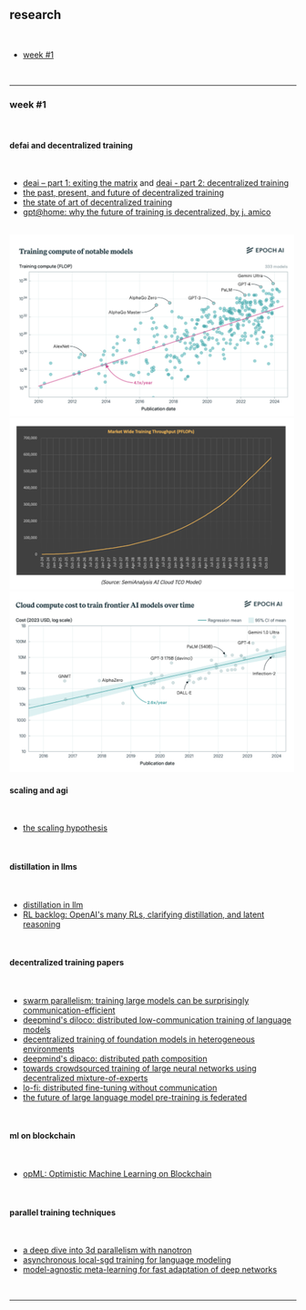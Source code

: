 ## research

<br>

- [week #1](#week-1)

<br>

---

### week #1

<br>

#### defai and decentralized training

<br>

* [deai – part 1: exiting the matrix](https://www.bigbrain.holdings/post/deai-part1-exiting-the-matrix/) and [deai - part 2: decentralized training](https://www.bigbrain.holdings/post/dai-part2-decentralized-training/)
* [the past, present, and future of decentralized training](https://www.symbolic.capital/writing/frontier-training)
* [the state of art of decentralized training](https://www.primeintellect.ai/blog/our-approach-to-decentralized-training)
* [gpt@home: why the future of training is decentralized, by j. amico](https://www.gensyn.ai/articles/gpt-at-home)

<br>

<img src="imgs/training_compute_of_notable_models.png" width="500">
<img src="imgs/market_wide_training_throughput.png" width="500">
<img src="imgs/cloud_compute_cost.png" width="500">

<br>

#### scaling and agi

<br>

* [the scaling hypothesis](https://gwern.net/scaling-hypothesis)

<br>

#### distillation in llms

<br>

* [distillation in llm](https://www.datacamp.com/blog/distillation-llm)
* [RL backlog: OpenAI's many RLs, clarifying distillation, and latent reasoning](https://www.interconnects.ai/p/rl-backlog-openais-many-rls-clarifying)

<br>

#### decentralized training papers

<br>

* [swarm parallelism: training large models can be surprisingly communication-efficient](https://arxiv.org/pdf/2301.11913)
* [deepmind's diloco: distributed low-communication training of language models](https://arxiv.org/pdf/2311.08105)
* [decentralized training of foundation models in heterogeneous environments](https://arxiv.org/pdf/2206.01288)
* [deepmind's dipaco: distributed path composition](https://arxiv.org/pdf/2403.10616)
* [towards crowdsourced training of large neural networks using decentralized mixture-of-experts](https://arxiv.org/pdf/2002.04013)
* [lo-fi: distributed fine-tuning without communication](https://arxiv.org/pdf/2210.11948)
* [the future of large language model pre-training is federated](https://arxiv.org/abs/2405.10853v2)

<br>

#### ml on blockchain

<br>

* [opML: Optimistic Machine Learning on Blockchain](https://arxiv.org/pdf/2401.17555)

<br>


#### parallel training techniques

<br>

* [a deep dive into 3d parallelism with nanotron](https://tj-solergibert.github.io/post/3d-parallelism/)
* [asynchronous local-sgd training for language modeling](https://arxiv.org/pdf/2401.09135)
* [model-agnostic meta-learning for fast adaptation of deep networks](https://arxiv.org/pdf/1703.03400)

<br>

---
